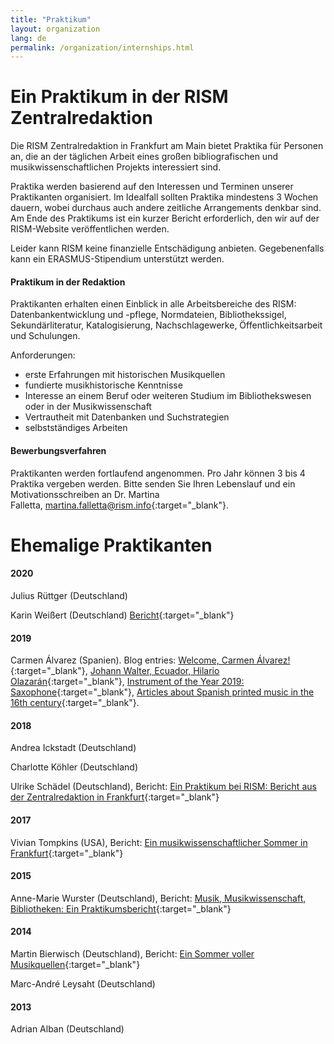 ```yaml
---
title: "Praktikum"
layout: organization
lang: de
permalink: /organization/internships.html
---
```


# Ein Praktikum in der RISM Zentralredaktion

Die RISM Zentralredaktion in Frankfurt am Main bietet Praktika für Personen an, die an der täglichen Arbeit eines großen bibliografischen und musikwissenschaftlichen Projekts interessiert sind.

Praktika werden basierend auf den Interessen und Terminen unserer Praktikanten organisiert. Im Idealfall sollten Praktika mindestens 3 Wochen dauern, wobei durchaus auch andere zeitliche Arrangements denkbar sind. Am Ende des Praktikums ist ein kurzer Bericht erforderlich, den wir auf der RISM-Website veröffentlichen werden.

Leider kann RISM keine finanzielle Entschädigung anbieten. Gegebenenfalls kann ein ERASMUS-Stipendium unterstützt werden.

#### Praktikum in der Redaktion

Praktikanten erhalten einen Einblick in alle Arbeitsbereiche des RISM: Datenbankentwicklung und -pflege, Normdateien, Bibliothekssigel, Sekundärliteratur, Katalogisierung, Nachschlagewerke, Öffentlichkeitsarbeit und Schulungen.

Anforderungen:

* erste Erfahrungen mit historischen Musikquellen
* fundierte musikhistorische Kenntnisse
* Interesse an einem Beruf oder weiteren Studium im Bibliothekswesen oder in der Musikwissenschaft
* Vertrautheit mit Datenbanken und Suchstrategien
* selbstständiges Arbeiten

#### Bewerbungsverfahren

Praktikanten werden fortlaufend angenommen. Pro Jahr können 3 bis 4 Praktika vergeben werden. Bitte senden Sie Ihren Lebenslauf und ein Motivationsschreiben an Dr. Martina Falletta, [martina.falletta@rism.info](http://martina.falletta@rism.info){:target="_blank"}.

# Ehemalige Praktikanten

#### 2020

Julius Rüttger (Deutschland)

Karin Weißert (Deutschland) [Bericht](http://www.rism.info/en/home/newsdetails/article/2/karin-weissert-internship-report.html){:target="_blank"}

#### 2019

Carmen Álvarez (Spanien). Blog entries: [Welcome, Carmen Álvarez!](http://www.rism.info/en/home/newsdetails/article/64/welcome-carmen-alvarez.html){:target="_blank"}, [Johann Walter, Ecuador, Hilario Olazarán](http://www.rism.info/en/home/newsdetails/article/64/johann-walter-ecuador-hilario-olazaran.html){:target="_blank"}, [Instrument of the Year 2019: Saxophone](http://www.rism.info/en/home/newsdetails/article/64/instrument-of-the-year-2019-saxophone.html){:target="_blank"}, [Articles about Spanish printed music in the 16th century](http://www.rism.info/en/home/newsdetails/article/64/articles-about-spanish-printed-music-in-the-16th-century.html){:target="_blank"}.

#### 2018

Andrea Ickstadt (Deutschland)

Charlotte Köhler (Deutschland)

Ulrike Schädel (Deutschland), Bericht: [Ein Praktikum bei RISM: Bericht aus der Zentralredaktion in Frankfurt](http://www.rism.info/de/startseite/newsdetails/?tx_ttnews%5BbackPid%5D=2&tx_ttnews%5Btt_news%5D=1633&cHash=7cc8819b8fb55cc03da7b14ad53fa0ae){:target="_blank"}

#### 2017

Vivian Tompkins (USA), Bericht: [Ein musikwissenschaftlicher Sommer in Frankfurt](http://www.rism.info/de/startseite/newsdetails/?tx_ttnews%5Bmonth%5D=07&tx_ttnews%5Byear%5D=2017&tx_ttnews%5BbackPid%5D=64&tx_ttnews%5Btt_news%5D=1386&cHash=7741f88c37e9c0a3eccc4e8c3c697296){:target="_blank"}

#### 2015

Anne-Marie Wurster (Deutschland), Bericht: [Musik, Musikwissenschaft, Bibliotheken: Ein Praktikumsbericht](http://www.rism.info/de/startseite/newsdetails/?tx_ttnews%5Byear%5D=2015&tx_ttnews%5Bmonth%5D=10&tx_ttnews%5BbackPid%5D=64&tx_ttnews%5Btt_news%5D=834&cHash=b6f593cc1442dacf8fb06e0e6bb5b625){:target="_blank"}

#### 2014

Martin Bierwisch (Deutschland), Bericht: [Ein Sommer voller Musikquellen](http://www.rism.info/de/startseite/newsdetails/?tx_ttnews%5Byear%5D=2014&tx_ttnews%5Bmonth%5D=12&tx_ttnews%5BbackPid%5D=64&tx_ttnews%5Btt_news%5D=465&cHash=6fc27bb991d2e00db5253ad0775de315){:target="_blank"}

Marc-André Leysaht (Deutschland)

#### 2013

Adrian Alban (Deutschland)